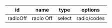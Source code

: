 id            |name               |type          |options       
--------------|-------------------|--------------|--------------
radioOff      |radio Off          |select        |radio/codes